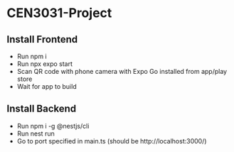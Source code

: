 # CEN3031-Project

## Install Frontend
- Run npm i
- Run npx expo start
- Scan QR code with phone camera with Expo Go installed from app/play store
- Wait for app to build

## Install Backend
- Run npm i -g @nestjs/cli
- Run nest run
- Go to port specified in main.ts (should be http://localhost:3000/)
